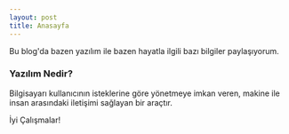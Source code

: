 ```yaml
---
layout: post
title: Anasayfa
---
```


Bu blog'da bazen yazılım ile bazen hayatla ilgili bazı bilgiler paylaşıyorum. 
### Yazılım Nedir?
Bilgisayarı kullanıcının isteklerine göre yönetmeye imkan veren, makine ile insan arasındaki iletişimi sağlayan bir araçtır.

<p class="message"> İyi Çalışmalar! </p>
